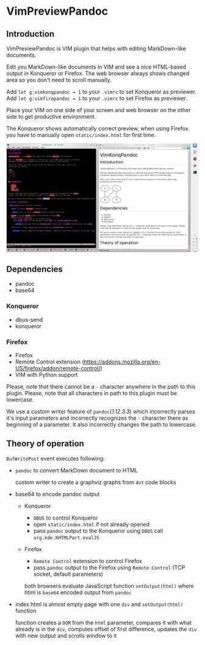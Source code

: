 # VimPreviewPandoc

## Introduction

VimPreviewPandoc is VIM plugin that helps with editing MarkDown-like documents.

Edit you MarkDown-like documents in VIM and see a nice HTML-based output in Konqueror or Firefox.
The web browser always shows changed area so you don't need to scroll manually.

Add `let g:vimkonqpandoc = 1` to your `.vimrc` to set Konqueror as previewer.
Add `let g:vimfirepandoc = 1` to your `.vimrc` to set Firefox as previewer.

Place your VIM on one side of your screen and web browser on the other side to get
productive environment.

The Konqueror shows automatically correct preview, when using Firefox you have to manually open `static/index.html` for first time.

![Screenshot](screen-1.png)

## Dependencies

 - pandoc
 - base64

### Konqueror

 - dbus-send
 - konqueror

### Firefox

 - Firefox
 - Remote Control extension (https://addons.mozilla.org/en-US/firefox/addon/remote-control/)
 - VIM with Python support

Please, note that there cannot be a `-` character anywhere in the path to this plugin.
Please, note that all characters in path to this plugin must be lowercase.

We use a custom writer feature of `pandoc`(*1.12.3.3*) which incorrectly parses it's input parameters and incorrectly recognizes the `-` character there as beginning of a parameter. It also incorrectly changes the path to lowercase.

## Theory of operation

 `BufWritePost` event executes following:

 - `pandoc` to convert MarkDown document to HTML

    custom writer to create a graphviz graphs from `dot` code blocks

 - base64 to encode pandoc output

    - Konqueror

        - `DBUS` to control Konqueror
        - open `static/index.html` if not already opened
        - pass `pandoc` output to the Konqueror using `DBUS` call `org.kde.KHTMLPart.evalJS`

    - Firefox

        - `Remote Control` extension to control Firefox
        - pass `pandoc` output to the Firefox using `Remote Control` (TCP socket, default parameters)

        both browsers evaluate JavaScript function `setOutput(html)` where html is `base64` encoded output from `pandoc`

 - index.html is almost empty page with one `div` and `setOutput(html)` function

     function creates a `DOM` from the `html` parameter, compares it with what already is in the `div`, computes offset of first difference, updates the `div` with new output and scrolls window to it

